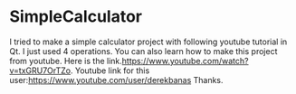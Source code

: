 # SimpleCalculator
I tried to make a simple calculator project with following youtube tutorial in Qt.
I just used 4 operations. You can also learn how to make this project from youtube.
Here is the link.https://www.youtube.com/watch?v=txGRU7OrTZo. Youtube link for this user:https://www.youtube.com/user/derekbanas
Thanks.

